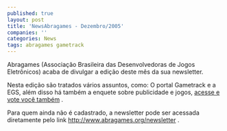 ```yaml
---
published: true
layout: post
title: 'NewsAbragames - Dezembro/2005'
companies: ''
categories: News
tags: abragames gametrack
---
```

Abragames (Associação Brasileira das Desenvolvedoras de Jogos Eletrônicos) acaba de divulgar a edição deste mês da sua newsletter.

Nesta edição são tratados vários assuntos, como: O portal Gametrack e a EGS, além disso há também a enquete sobre publicidade e jogos, <a href="http://www.abragames.org/newsletter/enquete/?enquete=12" target="_blank">acesse e vote você também</a>
.

Para quem ainda não é cadastrado, a newsletter pode ser acessada diretamente pelo link <a href="http://www.abragames.org/newsletter" target="_blank">http://www.abragames.org/newsletter</a>
.

